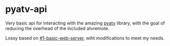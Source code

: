 # pyatv-api

Very basic api for interacting with the amazing [pyatv](https://github.com/postlund/pyatv) library, with the goal of reducing the overhead of the included atvremote.

Lossy based on [#1-basic-web-server](https://pyatv.dev/documentation/tutorial/#1-basic-web-server), wiht modifications to meet my needs.
